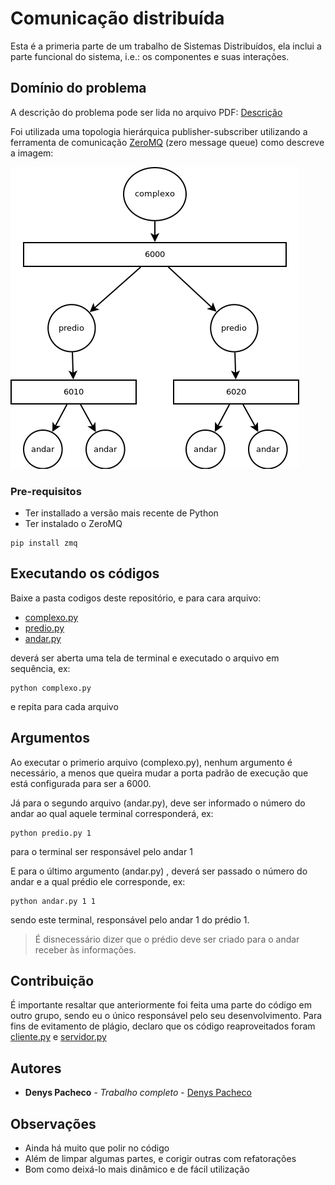 # Comunicação distribuída

Esta é a primeria parte de um trabalho de Sistemas Distribuídos, ela inclui a parte funcional do sistema, i.e.: os componentes e suas interações.

## Domínio do problema

A descrição do problema pode ser lida no arquivo PDF: [Descrição](/TG-Enunciado.pdf)

Foi utilizada uma topologia hierárquica publisher-subscriber utilizando a ferramenta de comunicação [ZeroMQ](http://zeromq.org/) (zero message queue) como descreve a imagem:


![topologia](diagramas/Diagrama_estrutura.png)


### Pre-requisitos

- Ter installado a versão mais recente de Python
- Ter instalado o ZeroMQ

```
pip install zmq
```

## Executando os códigos

Baixe a pasta codigos deste repositório, e para cara arquivo:

- [complexo.py](codigos/complexo.py)
- [predio.py](codigos/predio.py)
- [andar.py](codigos/andar.py)

deverá ser aberta uma tela de terminal e executado o arquivo em sequência, ex:

```
python complexo.py
```
e repita para cada arquivo

## Argumentos

Ao executar o primerio arquivo (complexo.py), nenhum argumento é necessário, a menos que queira mudar a porta padrão de execução que está configurada para ser a 6000.

Já para o segundo arquivo (andar.py), deve ser informado o número do andar ao qual aquele terminal corresponderá, ex:
```
python predio.py 1
```
para o terminal ser responsável pelo andar 1

E para o último argumento (andar.py) , deverá ser passado o número do andar e a qual prédio ele corresponde, ex:
```
python andar.py 1 1
```
sendo este terminal, responsável pelo andar 1 do prédio 1.
> É disnecessário dizer que o prédio deve ser criado para o andar receber às informações.

## Contribuição

É importante resaltar que anteriormente foi feita uma parte do código em outro grupo, sendo eu o único responsável pelo seu desenvolvimento. Para fins de evitamento de plágio, declaro que os código reaproveitados foram [cliente.py](codigos/cliente.py) e [servidor.py](codigos/servidor.py)

## Autores

* **Denys Pacheco** - *Trabalho completo* - [Denys Pacheco](https://github.com/DenysPacheco)

## Observações

* Ainda há muito que polir no código
* Além de limpar algumas partes, e corigir outras com refatorações
* Bom como deixá-lo mais dinâmico e de fácil utilização
